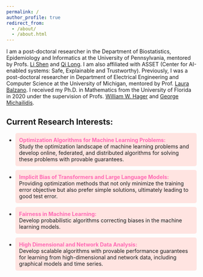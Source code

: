 ```yaml
---
permalink: /
author_profile: true
redirect_from: 
  - /about/
  - /about.html
---
```


I am a post-doctoral researcher in the Department of Biostatistics, Epidemiology and Informatics at the University of Pennsylvania, mentored by Profs. [Li Shen](https://www.med.upenn.edu/apps/faculty/index.php/g275/p9075258) and [Qi Long](https://www.med.upenn.edu/apps/faculty/index.php/g275/p8939931).  I am also affiliated with ASSET (Center for AI-enabled systems: Safe, Explainable and Trustworthy). Previously, I was a  post-doctoral researcher in Department of Electrical Engineering and Computer Science at the University of Michigan, mentored by Prof. [Laura Balzano](https://web.eecs.umich.edu/~girasole/). I received my Ph.D. in Mathematics from the University of Florida in 2020 under the supervision of Profs. [William W. Hager](https://people.clas.ufl.edu/hager/) and [George Michailidis](https://informatics.research.ufl.edu/homepage-2/about-us/michailidis.html).

<h2>Current Research Interests:</h2>
<ul>
  <li style="background-color: #FFE4E1; padding: 10px; border-radius: 5px; margin-bottom: 10px;">
    <strong style="color: #FF69B4;">Optimization Algorithms for Machine Learning Problems:</strong><br>
    Study the optimization landscape of machine learning problems and develop online, federated, and distributed algorithms for solving these problems with provable guarantees.
  </li>
  <li style="background-color: #FFE4E1; padding: 10px; border-radius: 5px; margin-bottom: 10px;">
    <strong style="color: #FF69B4;">Implicit Bias of Transformers and Large Language Models:</strong><br>
    Providing optimization methods that not only minimize the training error objective but also prefer simple solutions, ultimately leading to good test error.
  </li>
  <li style="background-color: #FFE4E1; padding: 10px; border-radius: 5px; margin-bottom: 10px;">
    <strong style="color: #FF69B4;">Fairness in Machine Learning:</strong><br>
    Develop probabilistic algorithms correcting biases in the machine learning models.
  </li>
  <li style="background-color: #FFE4E1; padding: 10px; border-radius: 5px; margin-bottom: 10px;">
    <strong style="color: #FF69B4;">High Dimensional and Network Data Analysis:</strong><br>
    Develop scalable algorithms with provable performance guarantees for learning from high-dimensional and network data, including graphical models and time series.
  </li>
</ul>
